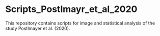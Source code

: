 # Scripts_Postlmayr_et_al_2020
This repository contains scripts for image and statistical analysis of the study Postlmayer et al. (2020).
